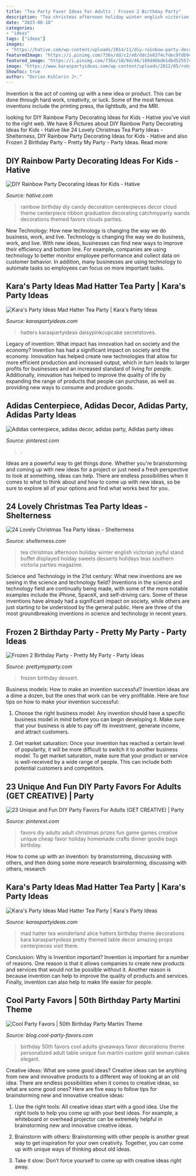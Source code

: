 ```yaml
---
title: "Tea Party Favor Ideas For Adults : Frozen 2 Birthday Party"
description: "Tea christmas afternoon holiday winter english victorian joyful stand buffet displayed hoiday sweets desserts holidays teas southern victoria parties magazine"
date: "2023-08-18"
categories:
- "ideas"
tags: ["ideas"]
images:
- "https://hative.com/wp-content/uploads/2014/11/diy-rainbow-party-decorating-ideas/4-candy-decoration.jpg"
featuredImage: "https://i.pinimg.com/736x/dd/c2/e8/ddc2e8374cfdec9fdb94cf485f7b6dae.jpg"
featured_image: "https://i.pinimg.com/736x/18/9d/46/189d46bdb1dbd525574b2340527391e8--christmas-party-favors-diy-christmas-crafts.jpg"
image: "https://www.karaspartyideas.com/wp-content/uploads/2012/05/robynprestonphotography-2012-22_600x900.jpg"
ShowToc: true
author: "Dorian Kshlerin Jr."
---
```



Invention is the act of coming up with a new idea or product. This can be done through hard work, creativity, or luck. Some of the most famous inventions include the printing press, the lightbulb, and the MRI.

	

		
looking for DIY Rainbow Party Decorating Ideas for Kids - Hative you've visit to the right web. We have 8 Pictures about DIY Rainbow Party Decorating Ideas for Kids - Hative like 24 Lovely Christmas Tea Party Ideas - Shelterness, DIY Rainbow Party Decorating Ideas for Kids - Hative and also Frozen 2 Birthday Party - Pretty My Party - Party Ideas. Read more:
		
    
## DIY Rainbow Party Decorating Ideas For Kids - Hative

<img loading=lazy src="https://hative.com/wp-content/uploads/2014/11/diy-rainbow-party-decorating-ideas/4-candy-decoration.jpg" onerror="this.onerror=null;this.src='https://tse1.mm.bing.net/th?id=OIP.GfTxgQhCKywEmuWykiSTCAHaLG&amp;pid=15.1';" alt="DIY Rainbow Party Decorating Ideas for Kids - Hative">

_Source: hative.com_

>rainbow birthday diy candy decoration centerpieces decor cloud theme centerpiece ribbon graduation decorating catchmyparty wands decorations themed favors clouds parties. 

	

New Technology: How new technology is changing the way we do business, work, and live.
Technology is changing the way we do business, work, and live. With new ideas, businesses can find new ways to improve their efficiency and bottom line. For example, companies are using technology to better monitor employee performance and collect data on customer behavior. In addition, many businesses are using technology to automate tasks so employees can focus on more important tasks.

    
## Kara&#039;s Party Ideas Mad Hatter Tea Party | Kara&#039;s Party Ideas

<img loading=lazy src="https://www.karaspartyideas.com/wp-content/uploads/2012/05/robynprestonphotography-2012-22_600x900.jpg" onerror="this.onerror=null;this.src='https://tse3.mm.bing.net/th?id=OIP.UEaSkRjOMSKxapD405Kw4QHaLH&amp;pid=15.1';" alt="Kara&#039;s Party Ideas Mad Hatter Tea Party | Kara&#039;s Party Ideas">

_Source: karaspartyideas.com_

>hatters karaspartyideas daisypinkcupcake secretstoves. 

	

Legacy of invention: What impact has innovation had on society and the economy?
Invention has had a significant impact on society and the economy. Innovation has helped create new technologies that allow for more efficient production and increased output, which in turn leads to larger profits for businesses and an increased standard of living for people. Additionally, innovation has helped to improve the quality of life by expanding the range of products that people can purchase, as well as providing new ways to consume and produce goods.

    
## Adidas Centerpiece, Adidas Decor, Adidas Party, Adidas Party Ideas

<img loading=lazy src="https://i.pinimg.com/736x/dd/c2/e8/ddc2e8374cfdec9fdb94cf485f7b6dae.jpg" onerror="this.onerror=null;this.src='https://tse1.mm.bing.net/th?id=OIP.x6xodEahawZtJ_kRhY8u-gHaHa&amp;pid=15.1';" alt="Adidas centerpiece, adidas decor, adidas party, Adidas party ideas">

_Source: pinterest.com_

>. 

	

Ideas are a powerful way to get things done. Whether you're brainstorming and coming up with new ideas for a project or just need a fresh perspective to look at something, ideas can help. There are endless possibilities when it comes to what to think about and how to come up with new ideas, so be sure to explore all of your options and find what works best for you.

    
## 24 Lovely Christmas Tea Party Ideas - Shelterness

<img loading=lazy src="https://i.shelterness.com/2016/10/20-joyful-hoiday-sweets-stand-and-desserts-displayed.jpg" onerror="this.onerror=null;this.src='https://tse1.mm.bing.net/th?id=OIP.SDiTUWRMkUeewWkQN0ZArwHaLG&amp;pid=15.1';" alt="24 Lovely Christmas Tea Party Ideas - Shelterness">

_Source: shelterness.com_

>tea christmas afternoon holiday winter english victorian joyful stand buffet displayed hoiday sweets desserts holidays teas southern victoria parties magazine. 

	

Science and Technology in the 21st century: What new inventions are we seeing in the science and technology field?
Inventions in the science and technology field are continually being made, with some of the more notable examples include the iPhone, SpaceX, and self-driving cars. Some of these inventions have already had a significant impact on society, while others are just starting to be understood by the general public. Here are three of the most groundbreaking inventions in science and technology in recent years.

    
## Frozen 2 Birthday Party - Pretty My Party - Party Ideas

<img loading=lazy src="https://zolpwsuwoq-flywheel.netdna-ssl.com/wp-content/uploads/2020/02/frozen-party-dessert-pops.jpg" onerror="this.onerror=null;this.src='https://tse1.mm.bing.net/th?id=OIP.fUeKO1K0Wwog31d1eAm_GQHaLF&amp;pid=15.1';" alt="Frozen 2 Birthday Party - Pretty My Party - Party Ideas">

_Source: prettymyparty.com_

>frozen birthday dessert. 

	

Business models: How to make an invention successful?
Invention ideas are a dime a dozen, but the ones that work can be very profitable. Here are four tips on how to make your invention successful:
1. Choose the right business model: Any invention should have a specific business model in mind before you can begin developing it. Make sure that your business is able to pay off its investment, generate income, and attract customers.

2. Get market saturation: Once your invention has reached a certain level of popularity, it will be more difficult to switch it to another business model. To get market saturation, make sure that your product or service is well-received by a wide range of people. This can include both potential customers and competitors.


    
## 23 Unique And Fun DIY Party Favors For Adults (GET CREATIVE) | Party

<img loading=lazy src="https://i.pinimg.com/736x/18/9d/46/189d46bdb1dbd525574b2340527391e8--christmas-party-favors-diy-christmas-crafts.jpg" onerror="this.onerror=null;this.src='https://tse1.mm.bing.net/th?id=OIP.ypUnrE4U-YPh5PU594TX2wHaLG&amp;pid=15.1';" alt="23 Unique and Fun DIY Party Favors For Adults (GET CREATIVE) | Party">

_Source: pinterest.com_

>favors diy adults adult christmas prizes fun game games creative unique cheap favor holiday homemade crafts dinner goodie bags birthday. 

	

How to come up with an invention: by brainstorming, discussing with others, and then doing some more research
brainstorming, discussing with others, research

    
## Kara&#039;s Party Ideas Mad Hatter Tea Party | Kara&#039;s Party Ideas

<img loading=lazy src="http://www.karaspartyideas.com/wp-content/uploads/2012/05/robynprestonphotography-2012-34_600x900.jpg" onerror="this.onerror=null;this.src='https://tse1.mm.bing.net/th?id=OIP.U886wz1iauuIY5ZeH4CE8wHaLH&amp;pid=15.1';" alt="Kara&#039;s Party Ideas Mad Hatter Tea Party | Kara&#039;s Party Ideas">

_Source: karaspartyideas.com_

>mad hatter tea wonderland alice hatters birthday theme decorations kara karaspartyideas pretty themed table decor amazing props centerpieces visit there. 

	

Conclusion: Why is Invention important?
Invention is important for a number of reasons. One reason is that it allows companies to create new products and services that would not be possible without it. Another reason is because invention can help to improve the quality of products and services. Finally, invention can also help to make life easier for people.

    
## Cool Party Favors | 50th Birthday Party Martini Theme

<img loading=lazy src="http://blog.cool-party-favors.com/wp-content/uploads/2014/04/50th-birthday-favors.png" onerror="this.onerror=null;this.src='https://tse3.mm.bing.net/th?id=OIP.5yU8Xpcfm2Vvk6xoHEvMLwHaK9&amp;pid=15.1';" alt="Cool Party Favors | 50th Birthday Party Martini Theme">

_Source: blog.cool-party-favors.com_

>birthday 50th favors cool adults giveaways favor decorations theme personalized adult table unique fun martini custom gold woman cakes elegant. 

	

Creative ideas: What are some good ideas?
Creative ideas can be anything from new and innovative products to a different way of looking at an old idea. There are endless possibilities when it comes to creative ideas, so what are some good ones? Here are five easy to follow tips for brainstorming new and innovative creative ideas:
1) Use the right tools: All creative ideas start with a good idea. Use the right tools to help you come up with your best ideas. For example, a whiteboard or overhead projector can be extremely helpful in brainstorming new and innovative creative ideas.

2) Brainstorm with others: Brainstorming with other people is another great way to get inspiration for your own creativity. Together, you can come up with unique ways of thinking about old ideas.

3) Take it slow: Don’t force yourself to come up with creative ideas right away.


